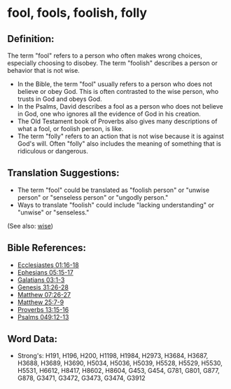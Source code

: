 # fool, fools, foolish, folly #

## Definition: ##

The term "fool" refers to a person who often makes wrong choices, especially choosing to disobey. The term "foolish" describes a person or behavior that is not wise.

* In the Bible, the term "fool" usually refers to a person who does not believe or obey God. This is often contrasted to the wise person, who trusts in God and obeys God.
* In the Psalms, David describes a fool as a person who does not believe in God, one who ignores all the evidence of God in his creation.
* The Old Testament book of Proverbs also gives many descriptions of what a fool, or foolish person, is like.
* The term "folly" refers to an action that is not wise because it is against God's will. Often "folly" also includes the meaning of something that is ridiculous or dangerous.

## Translation Suggestions: ##

* The term "fool" could be translated as "foolish person" or "unwise person" or "senseless person" or "ungodly person."
* Ways to translate "foolish" could include "lacking understanding" or "unwise" or "senseless."

(See also: [wise](../kt/wise.md))

## Bible References: ##

* [Ecclesiastes 01:16-18](rc://en/tn/help/ecc/01/16)
* [Ephesians 05:15-17](rc://en/tn/help/eph/05/15)
* [Galatians 03:1-3](rc://en/tn/help/gal/03/01)
* [Genesis 31:26-28](rc://en/tn/help/gen/31/26)
* [Matthew 07:26-27](rc://en/tn/help/mat/07/26)
* [Matthew 25:7-9](rc://en/tn/help/mat/25/07)
* [Proverbs 13:15-16](rc://en/tn/help/pro/13/15)
* [Psalms 049:12-13](rc://en/tn/help/psa/049/012)


## Word Data: ##

* Strong's: H191, H196, H200, H1198, H1984, H2973, H3684, H3687, H3688, H3689, H3690, H5034, H5036, H5039, H5528, H5529, H5530, H5531, H6612, H8417, H8602, H8604, G453, G454, G781, G801, G877, G878, G3471, G3472, G3473, G3474, G3912
